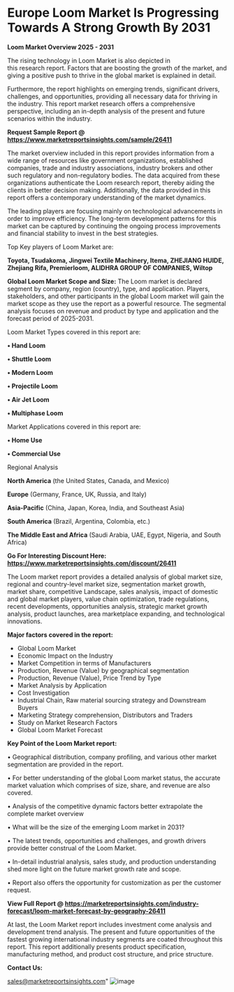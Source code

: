  # Europe Loom Market Is Progressing Towards A Strong Growth By 2031

<Strong> Loom Market Overview 2025 - 2031</strong>

The rising technology in Loom Market is also depicted in this research report. Factors that are boosting the growth of the market, and giving a positive push to thrive in the global market is explained in detail.

Furthermore, the report highlights on emerging trends, significant drivers, challenges, and opportunities, providing all necessary data for thriving in the industry. This report market research offers a comprehensive perspective, including an in-depth analysis of the present and future scenarios within the industry.

<strong>Request Sample Report @ <a href=https://www.marketreportsinsights.com/sample/26411>https://www.marketreportsinsights.com/sample/26411</a></strong>

The market overview included in this report provides information from a wide range of resources like government organizations, established companies, trade and industry associations, industry brokers and other such regulatory and non-regulatory bodies. The data acquired from these organizations authenticate the Loom research report, thereby aiding the clients in better decision making. Additionally, the data provided in this report offers a contemporary understanding of the market dynamics.

The leading players are focusing mainly on technological advancements in order to improve efficiency. The long-term development patterns for this market can be captured by continuing the ongoing process improvements and financial stability to invest in the best strategies.

Top Key players of Loom Market are:

<strong>Toyota, Tsudakoma, Jingwei Textile Machinery, Itema, ZHEJIANG HUIDE, Zhejiang Rifa, Premierloom, ALIDHRA GROUP OF COMPANIES, Wiltop</strong>

<strong><b>Global Loom Market Scope and Size:</b></strong>
The Loom market is declared segment by company, region (country), type, and application. Players, stakeholders, and other participants in the global Loom market will gain the market scope as they use the report as a powerful resource. The segmental analysis focuses on revenue and product by type and application and the forecast period of 2025-2031.

Loom Market Types covered in this report are:

<strong>• Hand Loom

• Shuttle Loom

• Modern Loom

• Projectile Loom

• Air Jet Loom

• Multiphase Loom</strong>

Market Applications covered in this report are:

<strong>• Home Use

• Commercial Use</strong> 

Regional Analysis

<strong>North America</strong> (the United States, Canada, and Mexico)

<strong>Europe</strong> (Germany, France, UK, Russia, and Italy)

<strong>Asia-Pacific</strong> (China, Japan, Korea, India, and Southeast Asia)

<strong>South America</strong> (Brazil, Argentina, Colombia, etc.)

<strong>The Middle East and Africa</strong> (Saudi Arabia, UAE, Egypt, Nigeria, and South Africa)

<strong>Go For Interesting Discount Here: <a href=https://www.marketreportsinsights.com/discount/26411>https://www.marketreportsinsights.com/discount/26411</a></strong>

The Loom market report provides a detailed analysis of global market size, regional and country-level market size, segmentation market growth, market share, competitive Landscape, sales analysis, impact of domestic and global market players, value chain optimization, trade regulations, recent developments, opportunities analysis, strategic market growth analysis, product launches, area marketplace expanding, and technological innovations.

<strong><b>Major factors covered in the report:</b></strong>
<ul>
  <li>Global Loom Market </li>
  <li>Economic Impact on the Industry</li>
  <li>Market Competition in terms of Manufacturers</li>
  <li>Production, Revenue (Value) by geographical segmentation</li>
  <li>Production, Revenue (Value), Price Trend by Type</li>
  <li>Market Analysis by Application</li>
  <li>Cost Investigation</li>
  <li>Industrial Chain, Raw material sourcing strategy and Downstream Buyers</li>
  <li>Marketing Strategy comprehension, Distributors and Traders</li>
  <li>Study on Market Research Factors</li>
  <li>Global Loom Market Forecast</li>
</ul>

<strong><b>Key Point of the Loom Market report:</b></strong>

• Geographical distribution, company profiling, and various other market segmentation are provided in the report.

• For better understanding of the global Loom market status, the accurate market valuation which comprises of size, share, and revenue are also covered.

• Analysis of the competitive dynamic factors better extrapolate the complete market overview

• What will be the size of the emerging Loom market in 2031?

• The latest trends, opportunities and challenges, and growth drivers provide better construal of the Loom Market.

• In-detail industrial analysis, sales study, and production understanding shed more light on the future market growth rate and scope.

• Report also offers the opportunity for customization as per the customer request.

<strong><b>View Full Report @ <a href=https://marketreportsinsights.com/industry-forecast/loom-market-forecast-by-geography-26411>https://marketreportsinsights.com/industry-forecast/loom-market-forecast-by-geography-26411</a></b></strong>


At last, the Loom Market report includes investment come analysis and development trend analysis. The present and future opportunities of the fastest growing international industry segments are coated throughout this report. This report additionally presents product specification, manufacturing method, and product cost structure, and price structure.

<strong>Contact Us:</strong>

sales@marketreportsinsights.com"
![image](https://github.com/user-attachments/assets/b6bdba96-5482-4378-805d-6df4744b6a62)
